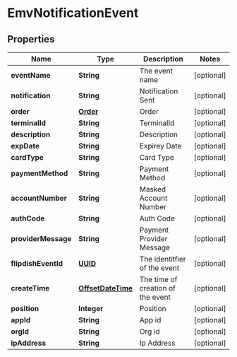 
# EmvNotificationEvent

## Properties
Name | Type | Description | Notes
------------ | ------------- | ------------- | -------------
**eventName** | **String** | The event name |  [optional]
**notification** | **String** | Notification Sent |  [optional]
**order** | [**Order**](Order.md) | Order |  [optional]
**terminalId** | **String** | TerminalId |  [optional]
**description** | **String** | Description |  [optional]
**expDate** | **String** | Expirey Date |  [optional]
**cardType** | **String** | Card Type |  [optional]
**paymentMethod** | **String** | Payment Method |  [optional]
**accountNumber** | **String** | Masked Account Number |  [optional]
**authCode** | **String** | Auth Code |  [optional]
**providerMessage** | **String** | Payment Provider Message |  [optional]
**flipdishEventId** | [**UUID**](UUID.md) | The identitfier of the event |  [optional]
**createTime** | [**OffsetDateTime**](OffsetDateTime.md) | The time of creation of the event |  [optional]
**position** | **Integer** | Position |  [optional]
**appId** | **String** | App id |  [optional]
**orgId** | **String** | Org id |  [optional]
**ipAddress** | **String** | Ip Address |  [optional]



